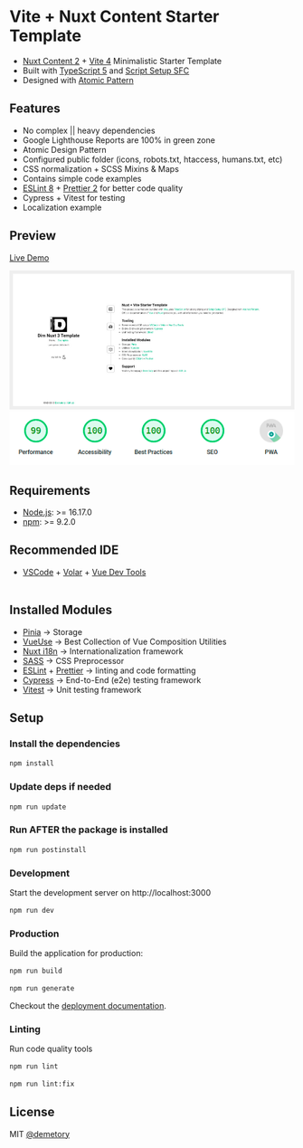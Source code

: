 # Vite + Nuxt Content Starter Template

- [Nuxt Content 2](https://content.nuxtjs.org/) + [Vite 4](https://vitejs.dev/) Minimalistic Starter Template
- Built with [TypeScript 5](https://www.typescriptlang.org/) and [Script Setup SFC](https://vuejs.org/api/sfc-script-setup.html)
- Designed with [Atomic Pattern](https://vuefront.com/develop/)

## Features

- No complex || heavy dependencies
- Google Lighthouse Reports are 100% in green zone
- Atomic Design Pattern
- Configured public folder (icons, robots.txt, htaccess, humans.txt, etc)
- CSS normalization + SCSS Mixins & Maps
- Contains simple code examples
- [ESLint 8](https://eslint.org/) + [Prettier 2](https://prettier.io/) for better code quality
- Cypress + Vitest for testing
- Localization example

## Preview

[Live Demo](https://nuxt-content-template.demetrey.ru/)

![image](/src/public/images/icons/cover.jpg)
![image](/src/public/images/deco/lighthouse.png)

## Requirements

- [Node.js](https://nodejs.org/en/): >= 16.17.0
- [npm](https://www.npmjs.com/): >= 9.2.0

## Recommended IDE

- [VSCode](https://code.visualstudio.com/) + [Volar](https://marketplace.visualstudio.com/items?itemName=Vue.volar) + [Vue Dev Tools](https://github.com/vuejs/devtools)
  <br/><br/>

## Installed Modules

- [Pinia](https://pinia.vuejs.org/) &rarr; Storage
- [VueUse](https://vueuse.org/) &rarr; Best Collection of Vue Composition Utilities
- [Nuxt i18n](https://v8.i18n.nuxtjs.org/) &rarr; Internationalization framework
- [SASS](https://sass-lang.com/) &rarr; CSS Preprocessor
- [ESLint](https://eslint.org/) + [Prettier](https://prettier.io/) &rarr; linting and code formatting
- [Cypress](https://www.cypress.io/) &rarr; End-to-End (e2e) testing framework
- [Vitest](https://vitest.dev/) &rarr; Unit testing framework

## Setup

### Install the dependencies

```bash
npm install
```

### Update deps if needed

```bash
npm run update
```

### Run AFTER the package is installed

```bash
npm run postinstall
```

### Development

Start the development server on http://localhost:3000

```bash
npm run dev
```

### Production

Build the application for production:

```bash
npm run build
```

```bash
npm run generate
```

Checkout the [deployment documentation](https://nuxt.com/docs/getting-started/deployment).

### Linting

Run code quality tools

```bash
npm run lint
```

```bash
npm run lint:fix
```

## License

MIT [@demetory](https://demetrey.ru)
